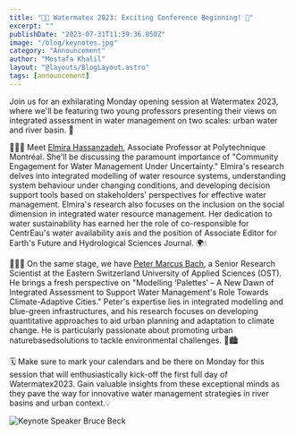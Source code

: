 ```yaml
---
title: "📣🌊 Watermatex 2023: Exciting Conference Beginning! 🌟"
excerpt: ""
publishDate: "2023-07-31T11:39:36.050Z"
image: "/blog/keynotes.jpg"
category: "Announcement"
author: "Mostafa Khalil"
layout: "@layouts/BlogLayout.astro"
tags: [announcement]
---
```


Join us for an exhilarating Monday opening session at Watermatex 2023, where we'll be featuring two young professors presenting their views on integrated assessment in water management on two scales: urban water and river basin. 🚀

👩‍🏫🌿 Meet [Elmira Hassanzadeh](https://www.linkedin.com/in/elmira-hassanzadeh-2a118964/), Associate Professor at Polytechnique Montréal. She'll be discussing the paramount importance of "Community Engagement for Water Management Under Uncertainty." Elmira's research delves into integrated modelling of water resource systems, understanding system behaviour under changing conditions, and developing decision support tools based on stakeholders' perspectives for effective water management. Elmira's research also focuses on the inclusion on the social dimension in integrated water resource management. Her dedication to water sustainability has earned her the role of co-responsible for CentrEau's water availability axis and the position of Associate Editor for Earth's Future and Hydrological Sciences Journal. 🌍💧

👨‍🏫🌆 On the same stage, we have [Peter Marcus Bach](https://www.linkedin.com/in/petermarcusbach/), a Senior Research Scientist at the Eastern Switzerland University of Applied Sciences (OST). He brings a fresh perspective on "Modelling ‘Palettes’ – A New Dawn of Integrated Assessment to Support Water Management's Role Towards Climate-Adaptive Cities." Peter's expertise lies in integrated modelling and blue-green infrastructures, and his research focuses on developing quantitative approaches to aid urban planning and adaptation to climate change. He is particularly passionate about promoting urban naturebasedsolutions to tackle environmental challenges. 🌱🏙️

🗓️ Make sure to mark your calendars and be there on Monday for this session that will enthusiastically kick-off the first full day of Watermatex2023. Gain valuable insights from these exceptional minds as they pave the way for innovative water management strategies in river basins and urban context.💡

![Keynote Speaker Bruce Beck](/blog/keynotes.jpg)